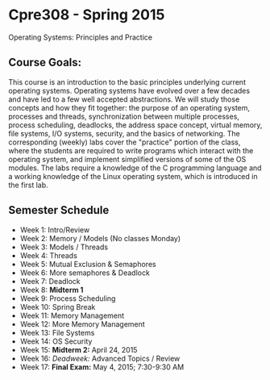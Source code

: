 # Cpre308 - Spring 2015
Operating Systems: Principles and Practice

## Course Goals:
This course is an introduction to the basic principles underlying current operating systems. Operating systems have evolved over a few decades and have led to a few well accepted abstractions. We will study those concepts and how they fit together: the purpose of an operating system, processes and threads, synchronization between multiple processes, process scheduling, deadlocks, the address space concept, virtual memory, file systems, I/O systems, security, and the basics of networking. The corresponding (weekly) labs cover the "practice" portion of the class, where the students are required to write programs which interact with the operating system, and implement simplified versions of some of the OS modules. The labs require a knowledge of the C programming language and a working knowledge of the Linux operating system, which is introduced in the first lab.

## Semester Schedule
 - Week 1: Intro/Review
 - Week 2: Memory / Models (No classes Monday)
 - Week 3: Models / Threads
 - Week 4: Threads
 - Week 5: Mutual Exclusion & Semaphores
 - Week 6: More semaphores & Deadlock
 - Week 7: Deadlock
 - Week 8: **Midterm 1**
 - Week 9: Process Scheduling
 - Week 10: Spring Break
 - Week 11: Memory Management
 - Week 12: More Memory Management
 - Week 13: File Systems
 - Week 14: OS Security
 - Week 15: **Midterm 2:** April 24, 2015
 - Week 16: *Deadweek:* Advanced Topics / Review
 - Week 17: **Final Exam:** May 4, 2015; 7:30-9:30 AM
